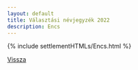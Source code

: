 ```yaml
---
layout: default
title: Választási névjegyzék 2022
description: Encs
---
```


{% include settlementHTMLs/Encs.html %}

[Vissza](./)